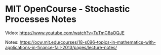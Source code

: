 # MIT OpenCourse - Stochastic Processes Notes

Video: https://www.youtube.com/watch?v=TuTmC8aOQJE

Notes: https://ocw.mit.edu/courses/18-s096-topics-in-mathematics-with-applications-in-finance-fall-2013/pages/lecture-notes/

<!---
### Stochastic Processes, Markov Chains and Markov Jumps

https://www.udemy.com/course/stochastic-processes-and-markov-chains/?utm_source=adwords&utm_medium=udemyads&utm_campaign=LongTail_la.EN_cc.UK&utm_content=deal4584&utm_term=_._ag_119325868734_._ad_532713168367_._kw__._de_c_._dm__._pl__._ti_dsa-1212271230639_._li_9044965_._pd__._&matchtype=&gclid=EAIaIQobChMIsMHOzK65_wIVj_h3Ch1kdgg_EAAYASAAEgK1QvD_BwE

### CDF PDF

https://www.probabilitycourse.com/chapter4/4_2_3_normal.php#:~:text=The%20CDF%20of%20the%20standard%20normal%20distribution%20is%20denoted%20by,is%20widely%20used%20in%20probability.

### Stochastic Calculus
https://www.udemy.com/course/stochastic-calculus/


### Stochastic process youtube
https://www.youtube.com/watch?v=TuTmC8aOQJE


### Ito

https://www.youtube.com/watch?v=Z5yRMMVUC5w

### zhihu

https://zhuanlan.zhihu.com/p/38293827

https://zhuanlan.zhihu.com/p/38294971


### pdf

https://ocw.mit.edu/courses/18-s096-topics-in-mathematics-with-applications-in-finance-fall-2013/pages/lecture-notes/

https://people.eecs.berkeley.edu/~sinclair/cs271/n21.pdf
-->
